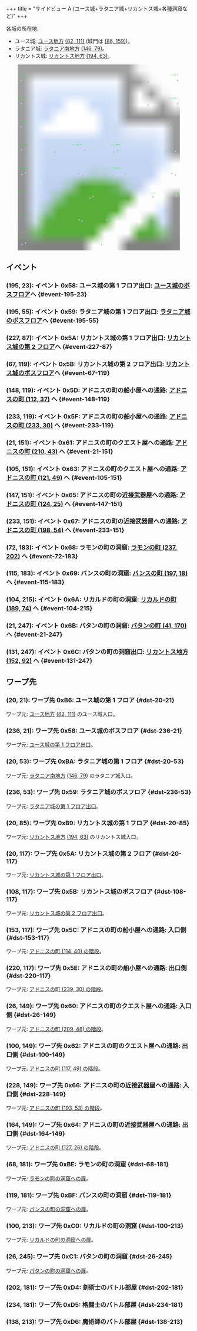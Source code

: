 +++
title = "サイドビュー A (ユース城+ラタニア城+リカントス城+各種洞窟など)"
+++

各城の所在地:

* ユース城: [ユース地方](@/map/map-00/_index.md) [(82, 111)](@/map/map-00/_index.md#event-82-111) (城門は [(86, 159)](@/map/map-00/_index.md#event-86-159))。
* ラタニア城: [ラタニア南地方](@/map/map-08/_index.md) [(146, 79)](@/map/map-08/_index.md#event-146-79)。
* リカントス城: [リカントス地方](@/map/map-05/_index.md) [(194, 63)](@/map/map-05/_index.md#event-194-63)。

<!-- SVG {{{ -->
<svg width="1536" height="1536" viewbox="0 0 2048 2048">
<defs>
<image id="svg-asset-bg" width="2048" height="2048" href="map-14.webp" />
<image id="svg-asset-event" width="16" height="16" href="icon-event.png" />
<image id="svg-asset-destination" width="16" height="16" href="icon-destination.png" />
</defs>
<use href="#svg-asset-bg" x="0" y="0"></use>
<text class="caption-32" x="136" y="120" fill="lime">ユース城-1</text>
<text class="caption-32" x="1808" y="120" fill="lime">ユース城-ボス</text>
<text class="caption-32" x="136" y="376" fill="lime">ラタニア城-1</text>
<text class="caption-32" x="1792" y="376" fill="lime">ラタニア城-ボス</text>
<text class="caption-32" x="136" y="632" fill="lime">リカントス城-1</text>
<text class="caption-32" x="136" y="888" fill="lime">リカントス城-2</text>
<text class="caption-32" x="720" y="888" fill="lime">リカントス城-ボス</text>
<text class="caption-32" x="1160" y="888" fill="lime">アドニス通路-船</text>
<text class="caption-32" x="136" y="1144" fill="lime">アドニス通路-ク</text>
<text class="caption-32" x="1160" y="1144" fill="lime">アドニス通路-武</text>
<text class="caption-32" x="136" y="1400" fill="lime">ラモン洞</text>
<text class="caption-32" x="912" y="1400" fill="lime">バンス洞</text>
<text class="caption-32" x="136" y="1656" fill="lime">リカルド洞</text>
<text class="caption-32" x="136" y="1912" fill="lime">パタン洞</text>
<text class="caption-32" x="1588" y="1424" fill="lime">バトル-剣</text>
<text class="caption-32" x="1844" y="1424" fill="lime">バトル-格</text>
<text class="caption-32" x="1076" y="1680" fill="lime">バトル-魔</text>
<a href="#event-21-151">
<use href="#svg-asset-event" x="168" y="1208"><title>(21, 151): イベント 0x61: アドニスの町のクエスト屋への通路: アドニスの町 (210, 43) へ</title></use>
</a>
<a href="#event-21-247">
<use href="#svg-asset-event" x="168" y="1976"><title>(21, 247): イベント 0x6B: パタンの町の洞窟: パタンの町 (41, 170) へ</title></use>
</a>
<a href="#event-67-119">
<use href="#svg-asset-event" x="536" y="952"><title>(67, 119): イベント 0x5B: リカントス城の第 2 フロア出口: リカントス城のボスフロアへ</title></use>
</a>
<a href="#event-72-183">
<use href="#svg-asset-event" x="576" y="1464"><title>(72, 183): イベント 0x68: ラモンの町の洞窟: ラモンの町 (237, 202) へ</title></use>
</a>
<a href="#event-104-215">
<use href="#svg-asset-event" x="832" y="1720"><title>(104, 215): イベント 0x6A: リカルドの町の洞窟: リカルドの町 (189, 74) へ</title></use>
</a>
<a href="#event-105-151">
<use href="#svg-asset-event" x="840" y="1208"><title>(105, 151): イベント 0x63: アドニスの町のクエスト屋への通路: アドニスの町 (121, 49) へ</title></use>
</a>
<a href="#event-115-183">
<use href="#svg-asset-event" x="920" y="1464"><title>(115, 183): イベント 0x69: バンスの町の洞窟: バンスの町 (197, 18) へ</title></use>
</a>
<a href="#event-131-247">
<use href="#svg-asset-event" x="1048" y="1976"><title>(131, 247): イベント 0x6C: パタンの町の洞窟出口: リカントス地方 (152, 92) へ</title></use>
</a>
<a href="#event-147-151">
<use href="#svg-asset-event" x="1176" y="1208"><title>(147, 151): イベント 0x65: アドニスの町の近接武器屋への通路: アドニスの町 (124, 25) へ</title></use>
</a>
<a href="#event-148-119">
<use href="#svg-asset-event" x="1184" y="952"><title>(148, 119): イベント 0x5D: アドニスの町の船小屋への通路: アドニスの町 (112, 37) へ</title></use>
</a>
<a href="#event-195-23">
<use href="#svg-asset-event" x="1560" y="184"><title>(195, 23): イベント 0x58: ユース城の第 1 フロア出口: ユース城のボスフロアへ</title></use>
</a>
<a href="#event-195-55">
<use href="#svg-asset-event" x="1560" y="440"><title>(195, 55): イベント 0x59: ラタニア城の第 1 フロア出口: ラタニア城のボスフロアへ</title></use>
</a>
<a href="#event-227-87">
<use href="#svg-asset-event" x="1816" y="696"><title>(227, 87): イベント 0x5A: リカントス城の第 1 フロア出口: リカントス城の第 2 フロアへ</title></use>
</a>
<a href="#event-233-119">
<use href="#svg-asset-event" x="1864" y="952"><title>(233, 119): イベント 0x5F: アドニスの町の船小屋への通路: アドニスの町 (233, 30) へ</title></use>
</a>
<a href="#event-233-151">
<use href="#svg-asset-event" x="1864" y="1208"><title>(233, 151): イベント 0x67: アドニスの町の近接武器屋への通路: アドニスの町 (198, 54) へ</title></use>
</a>
<a href="#dst-236-21">
<use href="#svg-asset-destination" x="1888" y="168"><title>(236, 21): ワープ先 0x58: ユース城のボスフロア</title></use>
</a>
<a href="#dst-236-53">
<use href="#svg-asset-destination" x="1888" y="424"><title>(236, 53): ワープ先 0x59: ラタニア城のボスフロア</title></use>
</a>
<a href="#dst-20-117">
<use href="#svg-asset-destination" x="160" y="936"><title>(20, 117): ワープ先 0x5A: リカントス城の第 2 フロア</title></use>
</a>
<a href="#dst-108-117">
<use href="#svg-asset-destination" x="864" y="936"><title>(108, 117): ワープ先 0x5B: リカントス城のボスフロア</title></use>
</a>
<a href="#dst-153-117">
<use href="#svg-asset-destination" x="1224" y="936"><title>(153, 117): ワープ先 0x5C: アドニスの町の船小屋への通路: 入口側</title></use>
</a>
<a href="#dst-220-117">
<use href="#svg-asset-destination" x="1760" y="936"><title>(220, 117): ワープ先 0x5E: アドニスの町の船小屋への通路: 出口側</title></use>
</a>
<a href="#dst-26-149">
<use href="#svg-asset-destination" x="208" y="1192"><title>(26, 149): ワープ先 0x60: アドニスの町のクエスト屋への通路: 入口側</title></use>
</a>
<a href="#dst-100-149">
<use href="#svg-asset-destination" x="800" y="1192"><title>(100, 149): ワープ先 0x62: アドニスの町のクエスト屋への通路: 出口側</title></use>
</a>
<a href="#dst-164-149">
<use href="#svg-asset-destination" x="1312" y="1192"><title>(164, 149): ワープ先 0x64: アドニスの町の近接武器屋への通路: 出口側</title></use>
</a>
<a href="#dst-228-149">
<use href="#svg-asset-destination" x="1824" y="1192"><title>(228, 149): ワープ先 0x66: アドニスの町の近接武器屋への通路: 入口側</title></use>
</a>
<a href="#dst-20-21">
<use href="#svg-asset-destination" x="160" y="168"><title>(20, 21): ワープ先 0xB6: ユース城の第 1 フロア</title></use>
</a>
<a href="#dst-20-85">
<use href="#svg-asset-destination" x="160" y="680"><title>(20, 85): ワープ先 0xB9: リカントス城の第 1 フロア</title></use>
</a>
<a href="#dst-20-53">
<use href="#svg-asset-destination" x="160" y="424"><title>(20, 53): ワープ先 0xBA: ラタニア城の第 1 フロア</title></use>
</a>
<a href="#dst-68-181">
<use href="#svg-asset-destination" x="544" y="1448"><title>(68, 181): ワープ先 0xBE: ラモンの町の洞窟</title></use>
</a>
<a href="#dst-119-181">
<use href="#svg-asset-destination" x="952" y="1448"><title>(119, 181): ワープ先 0xBF: バンスの町の洞窟</title></use>
</a>
<a href="#dst-100-213">
<use href="#svg-asset-destination" x="800" y="1704"><title>(100, 213): ワープ先 0xC0: リカルドの町の洞窟</title></use>
</a>
<a href="#dst-26-245">
<use href="#svg-asset-destination" x="208" y="1960"><title>(26, 245): ワープ先 0xC1: パタンの町の洞窟</title></use>
</a>
<a href="#dst-202-181">
<use href="#svg-asset-destination" x="1616" y="1448"><title>(202, 181): ワープ先 0xD4: 剣術士のバトル部屋</title></use>
</a>
<a href="#dst-234-181">
<use href="#svg-asset-destination" x="1872" y="1448"><title>(234, 181): ワープ先 0xD5: 格闘士のバトル部屋</title></use>
</a>
<a href="#dst-138-213">
<use href="#svg-asset-destination" x="1104" y="1704"><title>(138, 213): ワープ先 0xD6: 魔術師のバトル部屋</title></use>
</a>
</svg>
<!-- }}} -->


## イベント

### (195, 23): イベント 0x58: ユース城の第 1 フロア出口: [ユース城のボスフロア](#dst-236-21)へ {#event-195-23}

### (195, 55): イベント 0x59: ラタニア城の第 1 フロア出口: [ラタニア城のボスフロア](#dst-236-53)へ {#event-195-55}

### (227, 87): イベント 0x5A: リカントス城の第 1 フロア出口: [リカントス城の第 2 フロア](#dst-20-117)へ {#event-227-87}

### (67, 119): イベント 0x5B: リカントス城の第 2 フロア出口: [リカントス城のボスフロア](#dst-108-117)へ {#event-67-119}

### (148, 119): イベント 0x5D: アドニスの町の船小屋への通路: [アドニスの町 (112, 37)](@/map/map-12/_index.md#dst-112-37) へ {#event-148-119}

### (233, 119): イベント 0x5F: アドニスの町の船小屋への通路: [アドニスの町 (233, 30)](@/map/map-12/_index.md#dst-233-30) へ {#event-233-119}

### (21, 151): イベント 0x61: アドニスの町のクエスト屋への通路: [アドニスの町 (210, 43)](@/map/map-12/_index.md#dst-210-43) へ {#event-21-151}

### (105, 151): イベント 0x63: アドニスの町のクエスト屋への通路: [アドニスの町 (121, 49)](@/map/map-12/_index.md#dst-121-49) へ {#event-105-151}

### (147, 151): イベント 0x65: アドニスの町の近接武器屋への通路: [アドニスの町 (124, 25)](@/map/map-12/_index.md#dst-124-25) へ {#event-147-151}

### (233, 151): イベント 0x67: アドニスの町の近接武器屋への通路: [アドニスの町 (198, 54)](@/map/map-12/_index.md#dst-198-54) へ {#event-233-151}

### (72, 183): イベント 0x68: ラモンの町の洞窟: [ラモンの町 (237, 202)](@/map/map-12/_index.md#dst-237-202) へ {#event-72-183}

### (115, 183): イベント 0x69: バンスの町の洞窟: [バンスの町 (197, 18)](@/map/map-13a/_index.md#dst-197-18) へ {#event-115-183}

### (104, 215): イベント 0x6A: リカルドの町の洞窟: [リカルドの町 (189, 74)](@/map/map-13a/_index.md#dst-189-74) へ {#event-104-215}

### (21, 247): イベント 0x6B: パタンの町の洞窟: [パタンの町 (41, 170)](@/map/map-12/_index.md#dst-41-170) へ {#event-21-247}

### (131, 247): イベント 0x6C: パタンの町の洞窟出口: [リカントス地方](@/map/map-05/_index.md) [(152, 92)](@/map/map-05/_index.md#dst-152-92) へ {#event-131-247}


## ワープ先

### (20, 21): ワープ先 0xB6: ユース城の第 1 フロア {#dst-20-21}

ワープ元: [ユース地方](@/map/map-00/_index.md) [(82, 111)](@/map/map-00/_index.md#event-82-111) のユース城入口。

### (236, 21): ワープ先 0x58: ユース城のボスフロア {#dst-236-21}

ワープ元: [ユース城の第 1 フロア出口](#event-195-23)。

### (20, 53): ワープ先 0xBA: ラタニア城の第 1 フロア {#dst-20-53}

ワープ元: [ラタニア南地方](@/map/map-08/_index.md) [(146, 79)](@/map/map-08/_index.md#event-146-79) のラタニア城入口。

### (236, 53): ワープ先 0x59: ラタニア城のボスフロア {#dst-236-53}

ワープ元: [ラタニア城の第 1 フロア出口](#event-195-55)。

### (20, 85): ワープ先 0xB9: リカントス城の第 1 フロア {#dst-20-85}

ワープ元: [リカントス地方](@/map/map-05/_index.md) [(194, 63)](@/map/map-05/_index.md#event-194-63) のリカントス城入口。

### (20, 117): ワープ先 0x5A: リカントス城の第 2 フロア {#dst-20-117}

ワープ元: [リカントス城の第 1 フロア出口](#event-227-87)。

### (108, 117): ワープ先 0x5B: リカントス城のボスフロア {#dst-108-117}

ワープ元: [リカントス城の第 2 フロア出口](#event-67-119)。

### (153, 117): ワープ先 0x5C: アドニスの町の船小屋への通路: 入口側 {#dst-153-117}

ワープ元: [アドニスの町 (114, 40) の階段](@/map/map-12/_index.md#event-114-40)。

### (220, 117): ワープ先 0x5E: アドニスの町の船小屋への通路: 出口側 {#dst-220-117}

ワープ元: [アドニスの町 (239, 30) の階段](@/map/map-12/_index.md#event-239-30)。

### (26, 149): ワープ先 0x60: アドニスの町のクエスト屋への通路: 入口側 {#dst-26-149}

ワープ元: [アドニスの町 (209, 48) の階段](@/map/map-12/_index.md#event-209-48)。

### (100, 149): ワープ先 0x62: アドニスの町のクエスト屋への通路: 出口側 {#dst-100-149}

ワープ元: [アドニスの町 (117, 49) の階段](@/map/map-12/_index.md#event-117-49)。

### (228, 149): ワープ先 0x66: アドニスの町の近接武器屋への通路: 入口側 {#dst-228-149}

ワープ元: [アドニスの町 (193, 53) の階段](@/map/map-12/_index.md#event-193-53)。

### (164, 149): ワープ先 0x64: アドニスの町の近接武器屋への通路: 出口側 {#dst-164-149}

ワープ元: [アドニスの町 (127, 26) の階段](@/map/map-12/_index.md#event-127-26)。

### (68, 181): ワープ先 0xBE: ラモンの町の洞窟 {#dst-68-181}

ワープ元: [ラモンの町の洞窟への扉](@/map/map-12/_index.md#event-238-199)。

### (119, 181): ワープ先 0xBF: バンスの町の洞窟 {#dst-119-181}

ワープ元: [バンスの町の洞窟への扉](@/map/map-13a/_index.md#event-198-15)。

### (100, 213): ワープ先 0xC0: リカルドの町の洞窟 {#dst-100-213}

ワープ元: [リカルドの町の洞窟への扉](@/map/map-13a/_index.md#event-190-71)。

### (26, 245): ワープ先 0xC1: パタンの町の洞窟 {#dst-26-245}

ワープ元: [パタンの町の洞窟への扉](@/map/map-12/_index.md#event-42-167)。

### (202, 181): ワープ先 0xD4: 剣術士のバトル部屋 {#dst-202-181}

### (234, 181): ワープ先 0xD5: 格闘士のバトル部屋 {#dst-234-181}

### (138, 213): ワープ先 0xD6: 魔術師のバトル部屋 {#dst-138-213}
